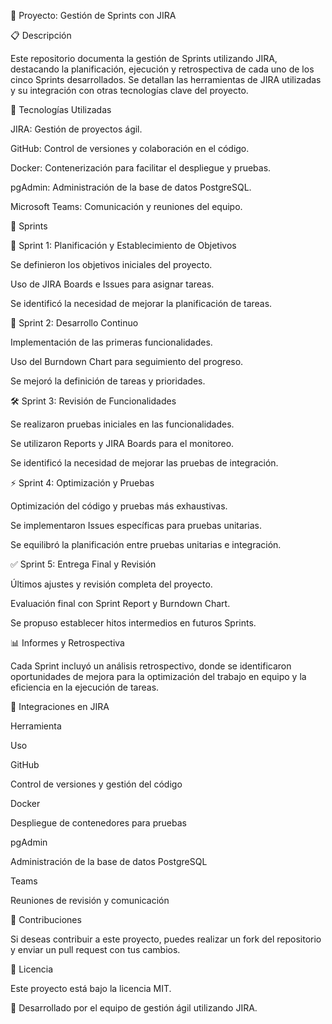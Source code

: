 📌 Proyecto: Gestión de Sprints con JIRA

📋 Descripción

Este repositorio documenta la gestión de Sprints utilizando JIRA, destacando la planificación, ejecución y retrospectiva de cada uno de los cinco Sprints desarrollados. Se detallan las herramientas de JIRA utilizadas y su integración con otras tecnologías clave del proyecto.

🚀 Tecnologías Utilizadas

JIRA: Gestión de proyectos ágil.

GitHub: Control de versiones y colaboración en el código.

Docker: Contenerización para facilitar el despliegue y pruebas.

pgAdmin: Administración de la base de datos PostgreSQL.

Microsoft Teams: Comunicación y reuniones del equipo.

📅 Sprints

🏁 Sprint 1: Planificación y Establecimiento de Objetivos

Se definieron los objetivos iniciales del proyecto.

Uso de JIRA Boards e Issues para asignar tareas.

Se identificó la necesidad de mejorar la planificación de tareas.

🔧 Sprint 2: Desarrollo Continuo

Implementación de las primeras funcionalidades.

Uso del Burndown Chart para seguimiento del progreso.

Se mejoró la definición de tareas y prioridades.

🛠️ Sprint 3: Revisión de Funcionalidades

Se realizaron pruebas iniciales en las funcionalidades.

Se utilizaron Reports y JIRA Boards para el monitoreo.

Se identificó la necesidad de mejorar las pruebas de integración.

⚡ Sprint 4: Optimización y Pruebas

Optimización del código y pruebas más exhaustivas.

Se implementaron Issues específicas para pruebas unitarias.

Se equilibró la planificación entre pruebas unitarias e integración.

✅ Sprint 5: Entrega Final y Revisión

Últimos ajustes y revisión completa del proyecto.

Evaluación final con Sprint Report y Burndown Chart.

Se propuso establecer hitos intermedios en futuros Sprints.

📊 Informes y Retrospectiva

Cada Sprint incluyó un análisis retrospectivo, donde se identificaron oportunidades de mejora para la optimización del trabajo en equipo y la eficiencia en la ejecución de tareas.

🔗 Integraciones en JIRA

Herramienta

Uso

GitHub

Control de versiones y gestión del código

Docker

Despliegue de contenedores para pruebas

pgAdmin

Administración de la base de datos PostgreSQL

Teams

Reuniones de revisión y comunicación

📎 Contribuciones

Si deseas contribuir a este proyecto, puedes realizar un fork del repositorio y enviar un pull request con tus cambios.

📄 Licencia

Este proyecto está bajo la licencia MIT.

📌 Desarrollado por el equipo de gestión ágil utilizando JIRA.
